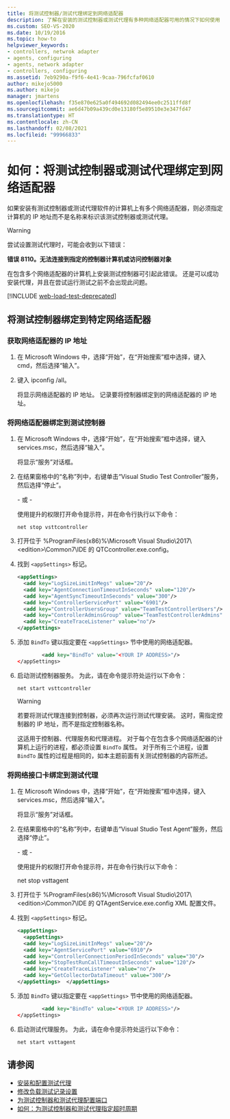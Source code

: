 ```yaml
---
title: 将测试控制器/测试代理绑定到网络适配器
description: 了解在安装的测试控制器或测试代理有多种网络适配器可用的情况下如何使用 IP 地址将其绑定到一种网络适配器。
ms.custom: SEO-VS-2020
ms.date: 10/19/2016
ms.topic: how-to
helpviewer_keywords:
- controllers, netwrok adapter
- agents, configuring
- agents, network adapter
- controllers, configuring
ms.assetid: 7eb9290a-f9f6-4e41-9caa-796fcfaf0610
author: mikejo5000
ms.author: mikejo
manager: jmartens
ms.openlocfilehash: f35e870e625a0f494692d082494ee0c2511ffd8f
ms.sourcegitcommit: ae6d47b09a439cd0e13180f5e89510e3e347fd47
ms.translationtype: HT
ms.contentlocale: zh-CN
ms.lasthandoff: 02/08/2021
ms.locfileid: "99966833"
---
```

# <a name="how-to-bind-a-test-controller-or-test-agent-to-a-network-adapter"></a>如何：将测试控制器或测试代理绑定到网络适配器

如果安装有测试控制器或测试代理软件的计算机上有多个网络适配器，则必须指定计算机的 IP 地址而不是名称来标识该测试控制器或测试代理。

> [!WARNING]
> 尝试设置测试代理时，可能会收到以下错误：
>
> **错误 8110。无法连接到指定的控制器计算机或访问控制器对象**
>
> 在包含多个网络适配器的计算机上安装测试控制器可引起此错误。 还是可以成功安装代理，并且在尝试运行测试之前不会出现此问题。

[!INCLUDE [web-load-test-deprecated](includes/web-load-test-deprecated.md)]

## <a name="bind-a-test-controller-to-a-specific-network-adapter"></a>将测试控制器绑定到特定网络适配器

### <a name="to-obtain-the-ip-addresses-of-the-network-adapters"></a>获取网络适配器的 IP 地址

1. 在 Microsoft Windows 中，选择“开始”，在“开始搜索”框中选择，键入 cmd，然后选择“输入”。   

2. 键入 ipconfig /all。

     将显示网络适配器的 IP 地址。 记录要将控制器绑定到的网络适配器的 IP 地址。

### <a name="to-bind-a-network-adapter-to-a-test-controller"></a>将网络适配器绑定到测试控制器

1. 在 Microsoft Windows 中，选择“开始”，在“开始搜索”框中选择，键入 services.msc，然后选择“输入”。   

     将显示“服务”对话框。

2. 在结果窗格中的“名称”列中，右键单击“Visual Studio Test Controller”服务，然后选择“停止”。  

     \- 或 -

     使用提升的权限打开命令提示符，并在命令行执行以下命令：

     `net stop vsttcontroller`

3. 打开位于 %ProgramFiles(x86)%\Microsoft Visual Studio\2017\\\<edition>\Common7\IDE 的 QTCcontroller.exe.config。 

4. 找到 `<appSettings>` 标记。

    ```xml
    <appSettings>
      <add key="LogSizeLimitInMegs" value="20"/>
      <add key="AgentConnectionTimeoutInSeconds" value="120"/>
      <add key="AgentSyncTimeoutInSeconds" value="300"/>
      <add key="ControllerServicePort" value="6901"/>
      <add key="ControllerUsersGroup" value="TeamTestControllerUsers"/>
      <add key="ControllerAdminsGroup" value="TeamTestControllerAdmins"/>
      <add key="CreateTraceListener" value="no"/>
    </appSettings>
    ```

5. 添加 `BindTo` 键以指定要在 `<appSettings>` 节中使用的网络适配器。

    ```xml
            <add key="BindTo" value="<YOUR IP ADDRESS>"/>
    </appSettings>
    ```

6. 启动测试控制器服务。 为此，请在命令提示符处运行以下命令：

    `net start vsttcontroller`

    > [!WARNING]
    > 若要将测试代理连接到控制器，必须再次运行测试代理安装。 这时，需指定控制器的 IP 地址，而不是指定控制器名称。

     这适用于控制器、代理服务和代理进程。 对于每个在包含多个网络适配器的计算机上运行的进程，都必须设置 `BindTo` 属性。 对于所有三个进程，设置 `BindTo` 属性的过程是相同的，如本主题前面有关测试控制器的内容所述。

### <a name="to-bind-a-network-interface-card-to-a-test-agent"></a>将网络接口卡绑定到测试代理

1. 在 Microsoft Windows 中，选择“开始”，在“开始搜索”框中选择，键入 services.msc，然后选择“输入”。   

    将显示“服务”对话框。

2. 在结果窗格中的“名称”列中，右键单击“Visual Studio Test Agent”服务，然后选择“停止”。  

     \- 或 -

     使用提升的权限打开命令提示符，并在命令行执行以下命令：

     net stop vsttagent

3. 打开位于 %ProgramFiles(x86)%\Microsoft Visual Studio\2017\\\<edition>\Common7\IDE 的 QTAgentService.exe.config XML 配置文件。 

4. 找到 `<appSettings>` 标记。

    ```xml
    <appSettings>
      <appSettings>
      <add key="LogSizeLimitInMegs" value="20"/>
      <add key="AgentServicePort" value="6910"/>
      <add key="ControllerConnectionPeriodInSeconds" value="30"/>
      <add key="StopTestRunCallTimeoutInSeconds" value="120"/>
      <add key="CreateTraceListener" value="no"/>
      <add key="GetCollectorDataTimeout" value="300"/>
    </appSettings>  </appSettings>
    ```

5. 添加 `BindTo` 键以指定要在 `<appSettings>` 节中使用的网络适配器。

    ```xml
            <add key="BindTo" value="<YOUR IP ADDRESS>"/>
    </appSettings>
    ```

6. 启动测试代理服务。 为此，请在命令提示符处运行以下命令：

    `net start vsttagent`

## <a name="see-also"></a>请参阅

- [安装和配置测试代理](../test/lab-management/install-configure-test-agents.md)
- [修改负载测试记录设置](../test/modify-load-test-logging-settings.md)
- [为测试控制器和测试代理配置端口](../test/configure-ports-for-test-controllers-and-test-agents.md)
- [如何：为测试控制器和测试代理指定超时周期](../test/how-to-specify-timeout-periods-for-test-controllers-and-test-agents.md)
